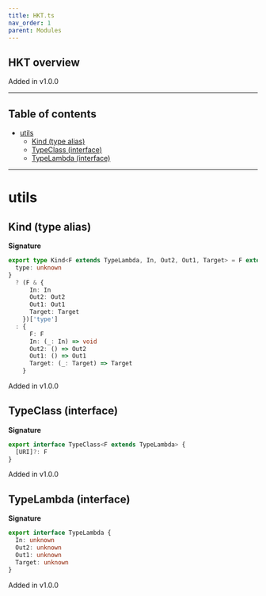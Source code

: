 ```yaml
---
title: HKT.ts
nav_order: 1
parent: Modules
---
```


## HKT overview

Added in v1.0.0

---

<h2 class="text-delta">Table of contents</h2>

- [utils](#utils)
  - [Kind (type alias)](#kind-type-alias)
  - [TypeClass (interface)](#typeclass-interface)
  - [TypeLambda (interface)](#typelambda-interface)

---

# utils

## Kind (type alias)

**Signature**

```ts
export type Kind<F extends TypeLambda, In, Out2, Out1, Target> = F extends {
  type: unknown
}
  ? (F & {
      In: In
      Out2: Out2
      Out1: Out1
      Target: Target
    })['type']
  : {
      F: F
      In: (_: In) => void
      Out2: () => Out2
      Out1: () => Out1
      Target: (_: Target) => Target
    }
```

Added in v1.0.0

## TypeClass (interface)

**Signature**

```ts
export interface TypeClass<F extends TypeLambda> {
  [URI]?: F
}
```

Added in v1.0.0

## TypeLambda (interface)

**Signature**

```ts
export interface TypeLambda {
  In: unknown
  Out2: unknown
  Out1: unknown
  Target: unknown
}
```

Added in v1.0.0
